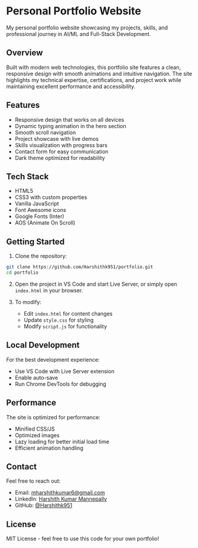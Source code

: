 # Personal Portfolio Website

My personal portfolio website showcasing my projects, skills, and professional journey in AI/ML and Full-Stack Development.

## Overview

Built with modern web technologies, this portfolio site features a clean, responsive design with smooth animations and intuitive navigation. The site highlights my technical expertise, certifications, and project work while maintaining excellent performance and accessibility.

## Features

- Responsive design that works on all devices
- Dynamic typing animation in the hero section
- Smooth scroll navigation
- Project showcase with live demos
- Skills visualization with progress bars
- Contact form for easy communication
- Dark theme optimized for readability

## Tech Stack

- HTML5
- CSS3 with custom properties
- Vanilla JavaScript
- Font Awesome icons
- Google Fonts (Inter)
- AOS (Animate On Scroll)

## Getting Started

1. Clone the repository:

```bash
git clone https://github.com/Harshithk951/portfolio.git
cd portfolio
```

2. Open the project in VS Code and start Live Server, or simply open `index.html` in your browser.

3. To modify:
   - Edit `index.html` for content changes
   - Update `style.css` for styling
   - Modify `script.js` for functionality

## Local Development

For the best development experience:

- Use VS Code with Live Server extension
- Enable auto-save
- Run Chrome DevTools for debugging

## Performance

The site is optimized for performance:

- Minified CSS/JS
- Optimized images
- Lazy loading for better initial load time
- Efficient animation handling

## Contact

Feel free to reach out:

- Email: mharshithkumar6@gmail.com
- LinkedIn: [Harshith Kumar Mannepally](https://www.linkedin.com/in/harshith-kumar-dev/)
- GitHub: [@Harshithk951](https://github.com/Harshithk951)

## License

MIT License - feel free to use this code for your own portfolio!
